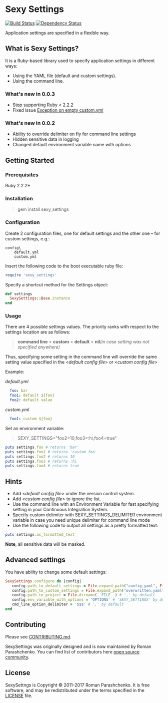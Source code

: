 # Sexy Settings

[![Build Status](https://travis-ci.org/romikoops/sexy_settings.svg?branch=master)][travis]
[![Dependency Status](https://gemnasium.com/romikoops/sexy_settings.png)][gemnasium]

[travis]: https://travis-ci.org/romikoops/sexy_settings
[gemnasium]: https://gemnasium.com/romikoops/sexy_settings
(https://gemnasium.com/romikoops/sexy_settings)

Application settings are specified in a flexible way.

## What is Sexy Settings?

It is a Ruby-based library used to specify application settings in different ways:

* Using the YAML file (default and custom settings).
* Using the command line.

### What's new in 0.0.3

- Stop supporting Ruby < 2.2.2
- Fixed issue [Exception on empty custom.yml](https://github.com/romikoops/sexy_settings/issues/6)

### What's new in 0.0.2

- Ability to override delimiter on fly for command line settings
- Hidden sensitive data in logging
- Changed default environment variable name with options

## Getting Started

### Prerequisites

Ruby 2.2.2+

### Installation

>   gem install sexy_settings

### Configuration

Create 2 configuration files, one for default settings and the other one – for custom settings, e.g.:

```
config\
    default.yml
    custom.yml
```

  Insert the following code to the boot executable ruby file:

 ```ruby
 require 'sexy_settings'
 ```

  Specify a shortcut method for the Settings object:

 ```ruby
 def settings
   SexySettings::Base.instance
 end
 ```

### Usage

There are 4 possible settings values. The priority ranks with respect to the settings location are as follows:


> **command line** < **custom** < **default** < **nil**_(in case setting was not specified anywhere)_

Thus, specifying some setting in the command line will override the same setting value specified in the <_default config file_> or <_custom config file_>

Example:

_default.yml_

```yaml
  foo: bar
  foo1: default ${foo}
  foo2: default value
```

 _custom.yml_

```yaml
  foo1: custom ${foo}
```

Set an environment variable:

> SEXY_SETTINGS="foo2=10,foo3=:hi,foo4=true"

```ruby
puts settings.foo # returns 'bar'
puts settings.foo1 # returns 'custom foo'
puts settings.foo2 # returns 10
puts settings.foo3 # returns :hi
puts settings.foo4 # returns true
```


## Hints

* Add <_default config file_> under the version control system.
* Add <_custom config file_> to ignore the list.
*	Use the command line with an Environment Variable for fast specifying setting in your Continuous Integration System.
* Specify custom delimiter with  SEXY_SETTINGS_DELIMITER environment variable in case you need unique delimiter for command line mode
* Use the following code to output all settings as a pretty formatted text:
```ruby
puts settings.as_formatted_text
```
__Note__, all sensitive data will be masked.

## Advanced settings

You have ability to change some default settings:

```ruby
SexySettings.configure do |config|
   config.path_to_default_settings = File.expand_path("config.yaml", File.join(File.dirname(__FILE__), '..', 'config')) # 'default.yml' by default
   config.path_to_custom_settings = File.expand_path("overwritten.yaml", File.join(File.dirname(__FILE__), '..', 'config')) # 'custom.yml' by default
   config.path_to_project = File.dirname(__FILE__) # '.' by default
   config.env_variable_with_options = 'OPTIONS' # 'SEXY_SETTINGS' by default
   cmd_line_option_delimiter = '$$$' # ',' by default
end
```

Contributing
------------

Please see [CONTRIBUTING.md](https://github.com/romikoops/sexy_settings/blob/master/CONTRIBUTING.md).

SexySettings was originally designed and is now maintained by Roman Parashchenko. You can find list of contributors here [open source
community](https://github.com/romikoops/sexy_settings/graphs/contributors).

License
-------

SexySettngs is Copyright © 2011-2017 Roman Parashchenko. It is free
software, and may be redistributed under the terms specified in the
[LICENSE](/LICENSE_MIT) file.
